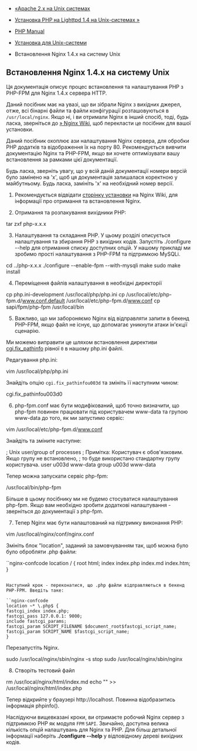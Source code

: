 - [«Apache 2.x на Unix системах](install.unix.apache2.md)
- [Установка PHP на Lighttpd 1.4 на Unix-системах
»](install.unix.lighttpd-14.md)

- [PHP Manual](index.md)
- [Установка для Unix-системи](install.unix.md)
- Встановлення Nginx 1.4.x на систему Unix

## Встановлення Nginx 1.4.x на систему Unix

Ця документація описує процес встановлення та налаштування PHP з
PHP-FPM для Nginx 1.4.x сервера HTTP.

Даний посібник має на увазі, що ви зібрали Nginx з вихідних джерел,
отже, всі бінарні файли та файли конфігурації розташовуються в
`/usr/local/nginx`. Якщо ні, і ви отримали Nginx в інший спосіб,
тоді, будь ласка, зверніться до [» Nginx
Wiki](https://www.nginx.com/resources/wiki/), щоб перекласти це
посібник для вашої установки.

Даний посібник охоплює ази налаштування Nginx сервера, для обробки
PHP додатків та відображення їх на порту 80. Рекомендується вивчити
документацію Nginx та PHP-FPM, якщо ви хочете оптимізувати вашу
встановлення за рамками цієї документації.

Будь ласка, зверніть увагу, що у всій даній документації номери
версій було замінено на 'x', щоб ця документація залишалася
коректною у майбутньому. Будь ласка, замініть 'x' на необхідний номер
версії.

1. Рекомендується відвідати [сторінку
установки](https://www.nginx.com/resources/wiki/start/topics/tutorials/install/)
на Nginx Wiki, для інформації про отримання та встановлення Nginx.

2. Отримання та розпакування вихідники PHP:

tar zxf php-x.x.x

3. Налаштування та складання PHP. У цьому розділі описується налаштування та
збирання PHP з вихідних кодів. Запустіть ./configure --help для
отримання списку доступних опцій. У нашому прикладі ми зробимо прості
налаштування з PHP-FPM та підтримкою MySQLi.

cd ../php-x.x.x
./configure --enable-fpm --with-mysqli
make
sudo make install

4. Переміщення файлів налаштування в необхідні директорії

cp php.ini-development /usr/local/php/php.ini
cp /usr/local/etc/php-fpm.d/www.conf.default /usr/local/etc/php-fpm.d/www.conf
cp sapi/fpm/php-fpm /usr/local/bin

5. Важливо, що ми забороняємо Nginx від відправляти запити в бекенд
PHP-FPM, якщо файл не існує, що допомагає уникнути атаки
ін'єкції сценарію.

Ми можемо виправити це шляхом встановлення директиви
[cgi.fix_pathinfo](ini.core.md#ini.cgi.fix-pathinfo) рівної `0` в
нашому php.ini файлі.

Редагування php.ini:

vim /usr/local/php/php.ini

Знайдіть опцію `cgi.fix_pathinfou003d` та змініть її наступним чином:

cgi.fix_pathinfou003d0

6. php-fpm.conf має бути модифікований, щоб точно визначити, що
php-fpm повинен працювати під користувачем www-data та групою
www-data до того, як ми запустимо сервіс:

vim /usr/local/etc/php-fpm.d/www.conf

Знайдіть та зміните наступне:

; Unix user/group of processes
; Примітка: Користувач є обов'язковим. Якщо групу не встановлено,
; то буде використано стандартну групу користувача.
user u003d www-data
group u003d www-data

Тепер можна запускати сервіс php-fpm:

/usr/local/bin/php-fpm

Більше в цьому посібнику ми не будемо стосуватися налаштування php-fpm.
Якщо вам необхідно зробити додаткові налаштування - зверніться
до документації з php-fpm.

7. Тепер Nginx має бути налаштований на підтримку виконання PHP:

vim /usr/local/nginx/conf/nginx.conf

Змініть блок "location", заданий за замовчуванням так, щоб можна було
було обробляти .php файли:

``nginx-confcode
location / {
root html;
index index.php index.md index.htm;
}
````

Наступний крок - переконатися, що .php файли відправляються в бекенд
PHP-FPM. Введіть таке:

``nginx-confcode
location ~* \.php$ {
fastcgi_index index.php;
fastcgi_pass 127.0.0.1: 9000;
include fastcgi_params;
fastcgi_param SCRIPT_FILENAME $document_root$fastcgi_script_name;
fastcgi_param SCRIPT_NAME $fastcgi_script_name;
}
````

Перезапустіть Nginx.

sudo /usr/local/nginx/sbin/nginx -s stop
sudo /usr/local/nginx/sbin/nginx

8. Створіть тестовий файл

rm /usr/local/nginx/html/index.md
echo "<?php phpinfo(); ?>" >> /usr/local/nginx/html/index.php

Тепер відкрийте у браузері http://localhost. Повинна відобразитись
інформація phpinfo().

Наслідуючи вищевказані кроки, ви отримаєте робочий Nginx сервер з
підтримкою PHP як модуля `FPM` `SAPI`. Звичайно, доступна велика кількість
опцій налаштувань для Nginx та PHP. Для більш детальної інформації наберіть
**./configure --help** у відповідному дереві вихідних кодів.
